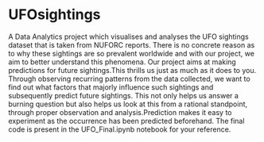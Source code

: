 # UFOsightings
A Data Analytics project which visualises and analyses the UFO sightings dataset that is taken from NUFORC reports.
There is no concrete reason as to why these
sightings are so prevalent worldwide and with
our project, we aim to better understand this phenomena.
Our project aims at making predictions for future sightings.This thrills us just as much as it does to
you. Through observing recurring patterns from
the data collected, we want to find out what
factors that majorly influence such sightings and
subsequently predict future sightings. This not
only helps us answer a burning question but also
helps us look at this from a rational standpoint,
through proper observation and
analysis.Prediction makes it easy to experiment
as the occurrence has been predicted beforehand.
The final code is present in the UFO_Final.ipynb notebook for your reference.


